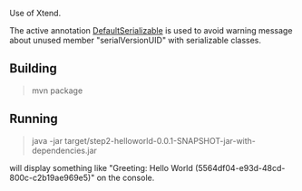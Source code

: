 Use of Xtend.

The active annotation [DefaultSerializable](https://github.com/atao60/axon-todo-sample-step-by-step/tree/master/xtend-contrib) is used to avoid warning message about unused member "serialVersionUID" with serializable classes.

Building
-------

> mvn package


Running
-------

> java -jar target/step2-helloworld-0.0.1-SNAPSHOT-jar-with-dependencies.jar

will display something like "Greeting: Hello World (5564df04-e93d-48cd-800c-c2b19ae969e5)" on the console.


